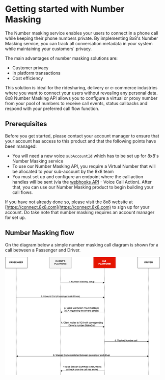 # Getting started with Number Masking

The Number masking service enables your users to connect in a phone call while keeping their phone numbers private. By implementing 8x8's Number Masking service, you can track all conversation metadata in your system while maintaining your customers' privacy.


The main advantages of number masking solutions are:


* Customer privacy
* In platform transactions
* Cost efficiency


This solution is ideal for the ridesharing, delivery or e-commerce industries where you want to connect your users without revealing any personal data. 8x8 Number Masking API allows you to configure a virtual or proxy number from your pool of numbers to receive call events, status callbacks and respond with your preferred call flow function.


## Prerequisites


Before you get started, please contact your account manager to ensure that your account has access to this product and that the following points have been managed:


* You will need a new voice `subAccountId` which has to be set up for 8x8's Number Masking service
* To use our Number Masking API, you require a Virtual Number that will be allocated to your sub-account by the 8x8 team
* You must set up and configure an endpoint where the call action handles will be sent (via the [webhooks API](/connect/reference/create-a-new-webhook) - Voice Call Action). After that, you can use our Number Masking product to begin building your call flows.


If you have not already done so, please visit the 8x8 website at [https://connect.8x8.com](https://connect.8x8.com) to sign up for your account. Do take note that number masking requires an account manager for set up.


## Number Masking flow


On the diagram below a simple number masking call diagram is shown for a call between a Passenger and Driver.


![](../images/86b6f2e0eefaea5654fb0075877629e4cbc33624cf990b692f2d13072df6cd73-NumberMasking.png)
